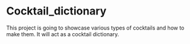 # Cocktail_dictionary
This project is going to showcase various types of cocktails and how to make them. It will act as a cocktail dictionary.
